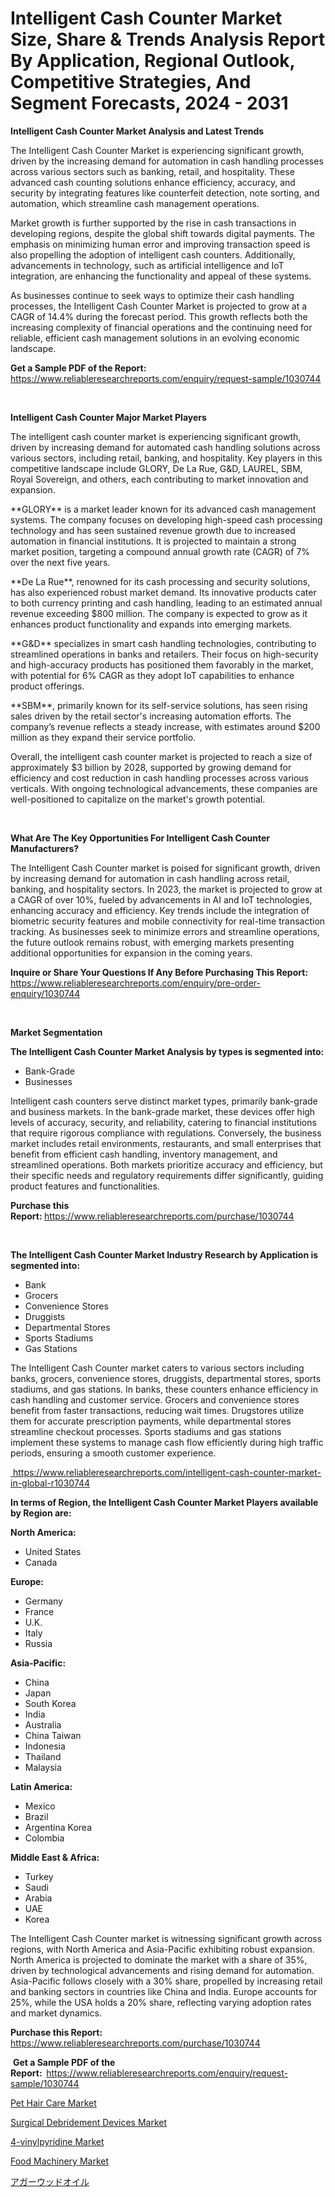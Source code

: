 <p><h1>Intelligent Cash Counter Market Size, Share & Trends Analysis Report By Application, Regional Outlook, Competitive Strategies, And Segment Forecasts, 2024 - 2031</h1></p><p><strong>Intelligent Cash Counter Market Analysis and Latest Trends</strong></p>
<p><p>The Intelligent Cash Counter Market is experiencing significant growth, driven by the increasing demand for automation in cash handling processes across various sectors such as banking, retail, and hospitality. These advanced cash counting solutions enhance efficiency, accuracy, and security by integrating features like counterfeit detection, note sorting, and automation, which streamline cash management operations.</p><p>Market growth is further supported by the rise in cash transactions in developing regions, despite the global shift towards digital payments. The emphasis on minimizing human error and improving transaction speed is also propelling the adoption of intelligent cash counters. Additionally, advancements in technology, such as artificial intelligence and IoT integration, are enhancing the functionality and appeal of these systems.</p><p>As businesses continue to seek ways to optimize their cash handling processes, the Intelligent Cash Counter Market is projected to grow at a CAGR of 14.4% during the forecast period. This growth reflects both the increasing complexity of financial operations and the continuing need for reliable, efficient cash management solutions in an evolving economic landscape.</p></p>
<p><strong>Get a Sample PDF of the Report:&nbsp;</strong> <a href="https://www.reliableresearchreports.com/enquiry/request-sample/1030744">https://www.reliableresearchreports.com/enquiry/request-sample/1030744</a></p>
<p>&nbsp;</p>
<p><strong>Intelligent Cash Counter Major Market Players</strong></p>
<p><p>The intelligent cash counter market is experiencing significant growth, driven by increasing demand for automated cash handling solutions across various sectors, including retail, banking, and hospitality. Key players in this competitive landscape include GLORY, De La Rue, G&D, LAUREL, SBM, Royal Sovereign, and others, each contributing to market innovation and expansion.</p><p>**GLORY** is a market leader known for its advanced cash management systems. The company focuses on developing high-speed cash processing technology and has seen sustained revenue growth due to increased automation in financial institutions. It is projected to maintain a strong market position, targeting a compound annual growth rate (CAGR) of 7% over the next five years.</p><p>**De La Rue**, renowned for its cash processing and security solutions, has also experienced robust market demand. Its innovative products cater to both currency printing and cash handling, leading to an estimated annual revenue exceeding $800 million. The company is expected to grow as it enhances product functionality and expands into emerging markets.</p><p>**G&D** specializes in smart cash handling technologies, contributing to streamlined operations in banks and retailers. Their focus on high-security and high-accuracy products has positioned them favorably in the market, with potential for 6% CAGR as they adopt IoT capabilities to enhance product offerings.</p><p>**SBM**, primarily known for its self-service solutions, has seen rising sales driven by the retail sector's increasing automation efforts. The company’s revenue reflects a steady increase, with estimates around $200 million as they expand their service portfolio.</p><p>Overall, the intelligent cash counter market is projected to reach a size of approximately $3 billion by 2028, supported by growing demand for efficiency and cost reduction in cash handling processes across various verticals. With ongoing technological advancements, these companies are well-positioned to capitalize on the market's growth potential.</p></p>
<p>&nbsp;</p>
<p><strong>What Are The Key Opportunities For Intelligent Cash Counter Manufacturers?</strong></p>
<p><p>The Intelligent Cash Counter market is poised for significant growth, driven by increasing demand for automation in cash handling across retail, banking, and hospitality sectors. In 2023, the market is projected to grow at a CAGR of over 10%, fueled by advancements in AI and IoT technologies, enhancing accuracy and efficiency. Key trends include the integration of biometric security features and mobile connectivity for real-time transaction tracking. As businesses seek to minimize errors and streamline operations, the future outlook remains robust, with emerging markets presenting additional opportunities for expansion in the coming years.</p></p>
<p><strong>Inquire or Share Your Questions If Any Before Purchasing This Report:</strong> <a href="https://www.reliableresearchreports.com/enquiry/pre-order-enquiry/1030744">https://www.reliableresearchreports.com/enquiry/pre-order-enquiry/1030744</a></p>
<p>&nbsp;</p>
<p><strong>Market Segmentation</strong></p>
<p><strong>The Intelligent Cash Counter Market Analysis by types is segmented into:</strong></p>
<p><ul><li>Bank-Grade</li><li>Businesses</li></ul></p>
<p><p>Intelligent cash counters serve distinct market types, primarily bank-grade and business markets. In the bank-grade market, these devices offer high levels of accuracy, security, and reliability, catering to financial institutions that require rigorous compliance with regulations. Conversely, the business market includes retail environments, restaurants, and small enterprises that benefit from efficient cash handling, inventory management, and streamlined operations. Both markets prioritize accuracy and efficiency, but their specific needs and regulatory requirements differ significantly, guiding product features and functionalities.</p></p>
<p><strong>Purchase this Report:&nbsp;</strong><a href="https://www.reliableresearchreports.com/purchase/1030744">https://www.reliableresearchreports.com/purchase/1030744</a></p>
<p>&nbsp;</p>
<p><strong>The Intelligent Cash Counter Market Industry Research by Application is segmented into:</strong></p>
<p><ul><li>Bank</li><li>Grocers</li><li>Convenience Stores</li><li>Druggists</li><li>Departmental Stores</li><li>Sports Stadiums</li><li>Gas Stations</li></ul></p>
<p><p>The Intelligent Cash Counter market caters to various sectors including banks, grocers, convenience stores, druggists, departmental stores, sports stadiums, and gas stations. In banks, these counters enhance efficiency in cash handling and customer service. Grocers and convenience stores benefit from faster transactions, reducing wait times. Drugstores utilize them for accurate prescription payments, while departmental stores streamline checkout processes. Sports stadiums and gas stations implement these systems to manage cash flow efficiently during high traffic periods, ensuring a smooth customer experience.</p></p>
<p><a href="https://www.reliableresearchreports.com/intelligent-cash-counter-market-in-global-r1030744">&nbsp;https://www.reliableresearchreports.com/intelligent-cash-counter-market-in-global-r1030744</a></p>
<p><strong>In terms of Region, the Intelligent Cash Counter Market Players available by Region are:</strong></p>
<p>
    <p> <strong> North America: </strong>
        <ul>
            <li>United States</li>
            <li>Canada</li>
        </ul>
        </p> 
    <p> <strong> Europe: </strong>
        <ul>
            <li>Germany</li>
            <li>France</li>
            <li>U.K.</li>
            <li>Italy</li>
            <li>Russia</li>
        </ul>
        </p> 
    <p> <strong> Asia-Pacific: </strong>
        <ul>
            <li>China</li>
            <li>Japan</li>
            <li>South Korea</li>
            <li>India</li>
            <li>Australia</li>
            <li>China Taiwan</li>
            <li>Indonesia</li>
            <li>Thailand</li>
            <li>Malaysia</li>
        </ul>
        </p> 
    <p> <strong> Latin America: </strong>
        <ul>
            <li>Mexico</li>
            <li>Brazil</li>
            <li>Argentina Korea</li>
            <li>Colombia</li>
        </ul>
        </p> 
    <p> <strong> Middle East & Africa: </strong>
        <ul>
            <li>Turkey</li>
            <li>Saudi</li>
            <li>Arabia</li>
            <li>UAE</li>
            <li>Korea</li>
        </ul>
    </p>
    </p>
<p><p>The Intelligent Cash Counter market is witnessing significant growth across regions, with North America and Asia-Pacific exhibiting robust expansion. North America is projected to dominate the market with a share of 35%, driven by technological advancements and rising demand for automation. Asia-Pacific follows closely with a 30% share, propelled by increasing retail and banking sectors in countries like China and India. Europe accounts for 25%, while the USA holds a 20% share, reflecting varying adoption rates and market dynamics.</p></p>
<p><strong>Purchase this Report: </strong><a href="https://www.reliableresearchreports.com/purchase/1030744">https://www.reliableresearchreports.com/purchase/1030744</a></p>
<p>&nbsp;<strong>Get a Sample PDF of the Report:&nbsp;&nbsp;</strong><a href="https://www.reliableresearchreports.com/enquiry/request-sample/1030744">https://www.reliableresearchreports.com/enquiry/request-sample/1030744</a></p>
<p><strong></strong></p>
<p><p><a href="https://www.linkedin.com/pulse/pet-hair-care-market-trends-strategic-insights-2024--ah5we?trackingId=ttXmQxg9TP%2BwhiNqMTCeWg%3D%3D">Pet Hair Care Market</a></p><p><a href="https://issuu.com/reportprime-2/docs/surgical-debridement-devices-market_99ab45b5a6efb9">Surgical Debridement Devices Market</a></p><p><a href="https://medium.com/@ruth.murray9056/4-vinylpyridine-market-global-market-insights-and-sales-trends-2024-to-2031-227b940ec216">4-vinylpyridine Market</a></p><p><a href="https://medium.com/@sk99912151/insights-into-the-food-machinery-market-market-players-market-size-geographical-regions-and-bd044937a47e">Food Machinery Market</a></p><p><a href="https://medium.com/@erickbotsfortrd46766/%E3%82%A2%E3%82%AC%E3%83%BC%E3%82%A6%E3%83%83%E3%83%89%E3%82%AA%E3%82%A4%E3%83%AB%E5%B8%82%E5%A0%B4%E3%81%AE%E8%A6%8F%E6%A8%A1-%E3%82%B7%E3%82%A7%E3%82%A2-%E6%88%90%E9%95%B7-%E3%81%8A%E3%82%88%E3%81%B3%E3%82%BF%E3%82%A4%E3%83%97%E5%88%A5-%E7%94%A8%E9%80%94%E5%88%A5-%E3%83%91%E3%83%BC%E3%82%BD%E3%83%8A%E3%83%AB%E3%82%B1%E3%82%A2-%E5%8C%BB%E7%99%82-%E3%81%9D%E3%81%AE%E4%BB%96-%E3%81%AE%E5%B8%82%E5%A0%B4%E5%88%86%E6%9E%90%E3%81%A8%E5%9C%B0%E5%9F%9F%E3%81%AE%E6%B4%9E%E5%AF%9F-2031%E5%B9%B4%E3%81%BE%E3%81%A7%E3%81%AE%E4%BA%88%E6%B8%AC-5013d10bef81">アガーウッドオイル</a></p></p>